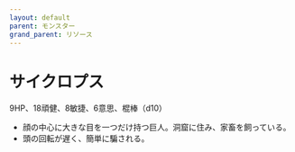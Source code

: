 ```yaml
---
layout: default
parent: モンスター
grand_parent: リソース
---
```


# サイクロプス

9HP、18頑健、8敏捷、6意思、棍棒（d10）

- 顔の中心に大きな目を一つだけ持つ巨人。洞窟に住み、家畜を飼っている。
- 頭の回転が遅く、簡単に騙される。
